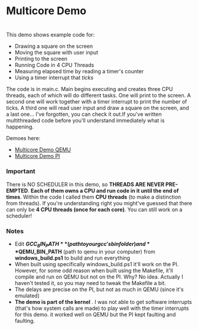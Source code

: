 # Multicore Demo
#

This demo shows example code for:
- Drawing a square on the screen
- Moving the square with user input
- Printing to the screen
- Running Code in 4 CPU Threads
- Measuring elapsed time by reading a timer's counter
- Using a timer interrupt that *ticks*

The code is in main.c. Main begins executing and creates three CPU threads, each of which will do different tasks. One will print to the screen. A second one will work together with a timer interrupt to print the number of ticks. A third one will read user input and draw a square on the screen, and a last one... I've forgotten, you can check it out.If you've written multithreaded code before you'll understand immediately what is happening.

Demoes here:
-   [Multicore Demo QEMU](https://www.youtube.com/watch?v=TbS2cbfCswM&feature=youtu.be)
-   [Multicore Demo PI](https://www.youtube.com/watch?v=hmBH0ercFr8&feature=youtu.be)

### Important

There is NO SCHEDULER in this demo, so **THREADS ARE NEVER PRE-EMPTED**. **Each of them owns a CPU and run code in it until the end of times**. Within the code I called them **CPU threads** (to make a distinction from threads). If you're understanding right you might've guessed that there can only be **4 CPU threads (once for each core)**. You can still work on a scheduler!

### Notes
- Edit **$GCC_BIN_PATH** (path to your gcc's bin folder) and **$QEMU_BIN_PATH**
  (path to qemu in your computer) from **windows_build.ps1** to build and run everything
- When built using specifically windows_build.ps1 it'll work on the PI. However, for
  some odd reason when built using the Makefile, it'll compile and run on QEMU
  but not on the PI. Why? No idea. Actually I haven't tested it, so you may need to tweak the Makefile a bit.
- The delays are precise on the PI, but not as much in QEMU (since it's emulated)
- **The demo is part of the kernel** . I was not able to get software interrupts
  (that's how system calls are made) to play well with the timer interrupts for this demo. it worked well on QEMU but the PI kept faulting and faulting.
